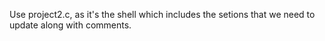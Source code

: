 Use project2.c, as it's the shell which includes the setions that we need to update along with comments.
